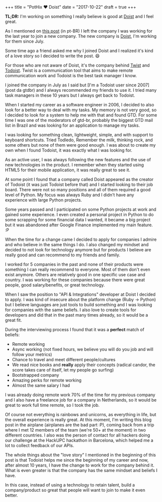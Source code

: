 +++
title = "PotHix ❤ Doist"
date = "2017-10-22"
draft = true
+++

**TL;DR:** I'm working on something I really believe is good
at [Doist](https://doist.com) and I feel great.

As I mentioned on [this post](/post/7-anos-de-locaweb-e-a-saida/) (in pt-BR) I
left the company I was working for the last year to join a new company. The new
company is [Doist](https://doist.com), I'm working for them since July.

Some time ago a friend asked me why I joined Doist and I realized it's kind of a
love story so I decided to write the post. 😄

For those who are not aware of Doist, it's the company
behind [Twist](https://twistapp.com) and [Todoist](https://todoist.com). Twist
is a communication tool that aims to make remote communication work and Todoist
is the best task manager I know.

I joined the company in July as I said
but [I'm a Todoist user since 2007](post da gtdbr) and I always recommended my
friends to use it. I tried many task managers in these 10 years but I always get
back to Todoist.

When I started my career as a software engineer in 2006, I decided to also look
for a better way to deal with my tasks. My memory is not very good, so I decided
to look for a system to help me with that and found GTD. For some time I was one
of the moderators of gtd-br, probably the biggest GTD mail list in Brazil and
was looking for an application to manage my tasks.

I was looking for something clean, lightweight, simple, and with support to
keyboard shortcuts. Tried Todledo, Remember the milk, thinking rock, and some
others but none of them were good enough. I was about to create my own when I
found Todoist, it was exactly what I was looking for.

As an active user, I was always following the new features and the use of new
technologies in the product. I remember when they started using HTML5 for their
mobile application, it was really great to see it.

At some point I found that a company called Doist appeared as the creator of
Todoist (it was just Todoist before that) and I started looking to their job
board. There were not so many positions and all of them required a good level of
Python. My focus was always Ruby and I didn't have any experience with large
Python projects.

Some years passed and I participated on some Python projects at work and gained
some experience. I even created a personal project in Python to do some
scrapping for some financial data I wanted, it became a big project but it was
abandoned after Google Finance implemented my main feature. :P

When the time for a change came I decided to apply for companies I admire and
who believe in the same things I do. I also changed my mindset and decided to
not look for technology anymore but for products I believe are really good and
can recommend to my friends and family.

I worked for 5 companies in the past and none of their products were something I
can really recommend to everyone. Most of them don't even exist anymore. Others
are relatively good in one specific use case and country. I was working for
these companies because there were great people, good salary/benefits, or great
technology.

When I saw the position to "API & Integrations" developer at Doist I decided to
apply. I was kind of insecure about the platform change (Ruby -> Python) but I
believe languages are just tools to build something and I was looking for
companies with the same beliefs. I also love to create tools for developers and
did that in the past many times already, so it would be a great fit.

During the interviewing process I found that it was a **perfect** match of beliefs:

+ Remote working
+ Async working (not fixed hours, we believe you will do you job and will follow your metrics)
+ Chance to travel and meet different people/cultures
+ We read nice books and **really** apply their concepts (radical candor, the score takes care of itself, let my people go surfing)
+ Bootstrapped company
+ Amazing perks for remote working
+ Almost the same salary I had

I was already doing remote work 70% of the time for my previous company and I
also have a freelance job for a company in Netherlands, so it would be great to
work full time remote, so I took the job.

Of course not everything is rainbows and unicorns, as everything in life, but
the overall experience is really great. At this moment, I'm writing this blog
post in the airplane (airplanes are the bad part :P), coming back from a trip
where I met 12 members of the team (we're 50+ at the moment) in two different
countries. I also was the person of contact for all hackers doing our challenge
at the HackUPC hackathon in Barcelona, which helped me a lot to collect feedback
of our APIs.

The whole things about the "love story" I mentioned in the beginning of this
post is that Todoist helps me since the beginning of my career and now, after
almost 10 years, I have the change to work for the company behind it. What is
even greater is that the company has the same mindset and beliefs I have.

In this case, instead of using a technology to retain talent, build a
company/product so great that people will want to join to make it even better.

